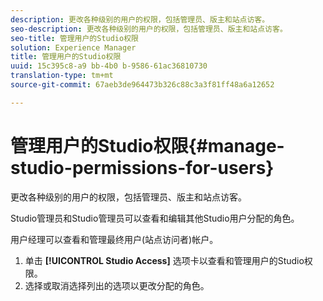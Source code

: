 ```yaml
---
description: 更改各种级别的用户的权限，包括管理员、版主和站点访客。
seo-description: 更改各种级别的用户的权限，包括管理员、版主和站点访客。
seo-title: 管理用户的Studio权限
solution: Experience Manager
title: 管理用户的Studio权限
uuid: 15c395c8-a9 bb-4b0 b-9586-61ac36810730
translation-type: tm+mt
source-git-commit: 67aeb3de964473b326c88c3a3f81ff48a6a12652

---
```



# 管理用户的Studio权限{#manage-studio-permissions-for-users}

更改各种级别的用户的权限，包括管理员、版主和站点访客。

Studio管理员和Studio管理员可以查看和编辑其他Studio用户分配的角色。

用户经理可以查看和管理最终用户(站点访问者)帐户。

1. 单击 **[!UICONTROL Studio Access]** 选项卡以查看和管理用户的Studio权限。
1. 选择或取消选择列出的选项以更改分配的角色。
